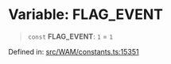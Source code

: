 # Variable: FLAG\_EVENT

> `const` **FLAG\_EVENT**: `1` = `1`

Defined in: [src/WAM/constants.ts:15351](https://github.com/Riders004/Tv/blob/3d6aaf6f3efb499dc9d0ca82bb24083bb45a8478/src/WAM/constants.ts#L15351)
